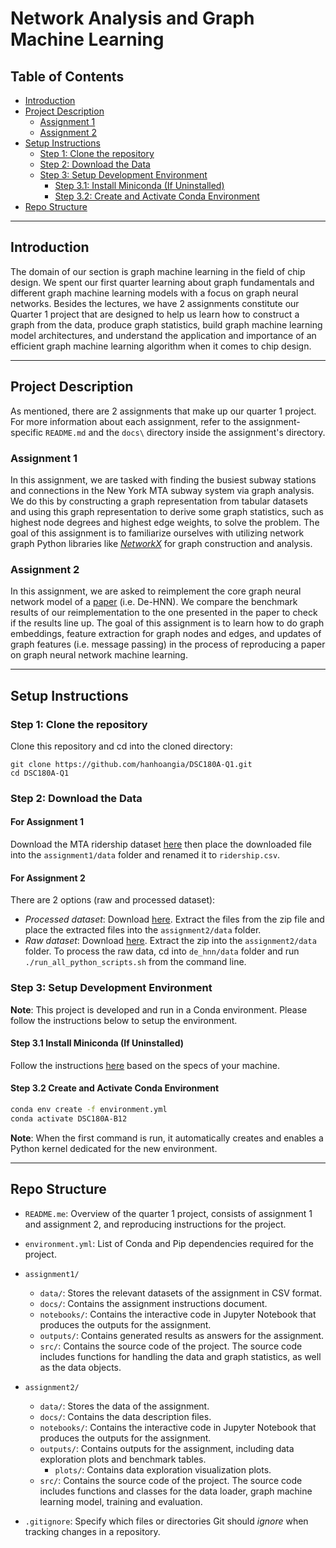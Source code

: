 # Network Analysis and Graph Machine Learning

## Table of Contents
- [Introduction](#introduction)
- [Project Description](#project-description)
  - [Assignment 1](#assignment-1)
  - [Assignment 2](#assignment-2)
- [Setup Instructions](#setup-instructions)
  - [Step 1: Clone the repository](#step-1-clone-the-repository)
  - [Step 2: Download the Data](#step-2-download-the-data)
  - [Step 3: Setup Development Environment](#step-3-setup-development-environment)
    - [Step 3.1: Install Miniconda (If Uninstalled)](#step-31-install-miniconda-if-uninstalled)
    - [Step 3.2: Create and Activate Conda Environment](#step-32-create-and-activate-conda-environment)
- [Repo Structure](#repo-structure)

---

## Introduction

The domain of our section is graph machine learning in the field of chip design. We spent our first quarter learning about graph fundamentals and different graph machine learning models with a focus on graph neural networks. Besides the lectures, we have 2 assignments constitute our Quarter 1 project that are designed to help us learn how to construct a graph from the data, produce graph statistics, build graph machine learning model architectures, and understand the application and importance of an efficient graph machine learning algorithm when it comes to chip design.

---

## Project Description

As mentioned, there are 2 assignments that make up our quarter 1 project. For more information about each assignment, refer to the assignment-specific `README.md` and the `docs\` directory inside the assignment's directory.

### Assignment 1

In this assignment, we are tasked with finding the busiest subway stations and connections in the New York MTA subway system via graph analysis. We do this by constructing a graph representation from tabular datasets and using this graph representation to derive some graph statistics, such as highest node degrees and highest edge weights, to solve the problem. The goal of this assignment is to familiarize ourselves with utilizing network graph Python libraries like [*NetworkX*](https://networkx.org) for graph construction and analysis.

### Assignment 2

In this assignment, we are asked to reimplement the core graph neural network model of a [paper](https://arxiv.org/abs/2404.00477) (i.e. De-HNN). We compare the benchmark results of our reimplementation to the one presented in the paper to check if the results line up. The goal of this assignment is to learn how to do graph embeddings, feature extraction for graph nodes and edges, and updates of graph features (i.e. message passing) in the process of reproducing a paper on graph neural network machine learning.

---

## Setup Instructions

### Step 1: Clone the repository

Clone this repository and cd into the cloned directory:

```
git clone https://github.com/hanhoangia/DSC180A-Q1.git
cd DSC180A-Q1
```

### Step 2: Download the Data

#### For Assignment 1

Download the MTA ridership dataset [here](https://drive.google.com/drive/folders/1fV47SWGv5_AFPR_gRfvK1ra1LfSFCgOw) then place the downloaded file into the `assignment1/data` folder and renamed it to `ridership.csv`.

#### For Assignment 2

There are 2 options (raw and processed dataset):

- *Processed dataset*: Download [here](https://zenodo.org/records/10795280?token=eyJhbGciOiJIUzUxMiJ9.eyJpZCI6Ijk5NjM2MzZiLTg0ZmUtNDI2My04OTQ3LTljMjA5ZjA3N2Y1OSIsImRhdGEiOnt9LCJyYW5kb20iOiJlYzFmMGJlZTU3MzE1OWMzOTU2MWZkYTE3MzY5ZjRjOCJ9.WifQFExjW1CAW0ahf3e5Qr0OV9c2cw9_RUbOXUsvRbnKlkApNZwVCL_VPRJvAve0MJDC0DDOSx_RLiTvBimr0w). Extract the files from the zip file and place the extracted files into the `assignment2/data` folder. 
- *Raw dataset*: Download [here](https://drive.google.com/file/d/1Scq35gvCQvIMrmthGs7MUhc8c1VZ8ZwN/view). Extract the zip into the `assignment2/data` folder. To process the raw data, cd into `de_hnn/data` folder and run `./run_all_python_scripts.sh` from the command line.

### Step 3: Setup Development Environment

**Note**: This project is developed and run in a Conda environment. Please follow the instructions below to setup the environment.

#### Step 3.1 Install Miniconda (If Uninstalled)

Follow the instructions [here](https://docs.anaconda.com/miniconda/install/) based on the specs of your machine.

#### Step 3.2 Create and Activate Conda Environment

```bash
conda env create -f environment.yml
conda activate DSC180A-B12
```

**Note**: When the first command is run, it automatically creates and enables a Python kernel dedicated for the new environment.

---

## Repo Structure

- `README.me`: Overview of the quarter 1 project, consists of assignment 1 and assignment 2, and reproducing instructions for the project.

- `environment.yml`: List of Conda and Pip dependencies required for the project.
- `assignment1/`
  - `data/`: Stores the relevant datasets of the assignment in CSV format.
  - `docs/`: Contains the assignment instructions document.
  - `notebooks/`: Contains the interactive code in Jupyter Notebook that produces the outputs for the assignment.
  - `outputs/`: Contains generated results as answers for the assignment.
  - `src/`: Contains the source code of the project. The source code includes functions for handling the data and graph statistics, as well as the data objects.
- `assignment2/`
  - `data/`: Stores the data of the assignment.
  - `docs/`: Contains the data description files.
  - `notebooks/`: Contains the interactive code in Jupyter Notebook that produces the outputs for the assignment.
  - `outputs/`: Contains outputs for the assignment, including data exploration plots and benchmark tables.
    - `plots/`: Contains data exploration visualization plots.
  - `src/`: Contains the source code of the project. The source code includes functions and classes for the data loader, graph machine learning model, training and evaluation.

- `.gitignore`:  Specify which files or directories Git should *ignore* when tracking changes in a repository.

